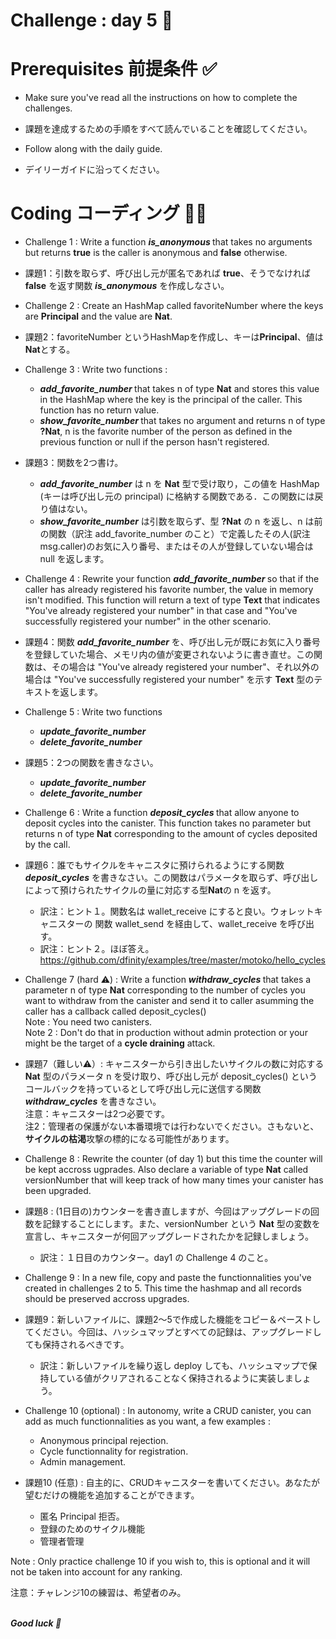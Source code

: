 # Challenge : day 5 🦆

# Prerequisites 前提条件 ✅

- Make sure you've read all the instructions on how to complete the challenges.

- 課題を達成するための手順をすべて読んでいることを確認してください。

- Follow along with the daily guide.

- デイリーガイドに沿ってください。

# Coding コーディング 🧑‍💻

- Challenge 1 : Write a function <strong> <i> is_anonymous </i> </strong> that takes no arguments but returns **true** is the caller is anonymous and **false** otherwise.

- 課題1：引数を取らず、呼び出し元が匿名であれば **true**、そうでなければ **false** を返す関数 <strong><i>is_anonymous</i></strong> を作成しなさい。

- Challenge 2 : Create an HashMap called favoriteNumber where the keys are **Principal** and the value are **Nat**.
- 課題2：favoriteNumber というHashMapを作成し、キーは**Principal**、値は**Nat**とする。

- Challenge 3 : Write two functions :
  - <strong> <i> add_favorite_number </i> </strong> that takes n of type **Nat** and stores this value in the HashMap where the key is the principal of the caller. This function has no return value.
  - <strong> <i> show_favorite_number </i> </strong> that takes no argument and returns n of type **?Nat**, n is the favorite number of the person as defined in the previous function or null if the person hasn't registered.

- 課題3：関数を2つ書け。
  - <strong><i>add_favorite_number</i></strong> は n を **Nat** 型で受け取り，この値を HashMap (キーは呼び出し元の principal) に格納する関数である．この関数には戻り値はない。
  - <strong><i>show_favorite_number</i></strong> は引数を取らず、型 **?Nat** の n を返し、n は前の関数（訳注 add_favorite_number のこと）で定義したその人(訳注 msg.caller)のお気に入り番号、またはその人が登録していない場合は null を返します。


- Challenge 4 : Rewrite your function <strong> <i> add_favorite_number </i> </strong> so that if the caller has already registered his favorite number, the value in memory isn't modified. This function will return a text of type **Text** that indicates "You've already registered your number" in that case and "You've successfully registered your number" in the other scenario.

- 課題4：関数 <strong><i>add_favorite_number</i></strong> を、呼び出し元が既にお気に入り番号を登録していた場合、メモリ内の値が変更されないように書き直せ。この関数は、その場合は "You've already registered your number"、それ以外の場合は "You've successfully registered your number" を示す **Text** 型のテキストを返します。

- Challenge 5 : Write two functions
  - <strong> <i> update_favorite_number </strong> </i>
  - <strong> <i> delete_favorite_number </strong> </i>

- 課題5：2つの関数を書きなさい。
  - <strong> <i> update_favorite_number </strong> </i>
  - <strong> <i> delete_favorite_number </strong> </i>

- Challenge 6 : Write a function <strong> <i> deposit_cycles </strong> </i> that allow anyone to deposit cycles into the canister. This function takes no parameter but returns n of type **Nat** corresponding to the amount of cycles deposited by the call.
- 課題6：誰でもサイクルをキャニスタに預けられるようにする関数 <strong><i>deposit_cycles</i></strong> を書きなさい。この関数はパラメータを取らず、呼び出しによって預けられたサイクルの量に対応する型**Nat**の n を返す。
  - 訳注：ヒント１。関数名は wallet_receive にすると良い。ウォレットキャニスターの 関数 wallet_send を経由して、wallet_receive を呼び出す。
  - 訳注：ヒント２。ほぼ答え。https://github.com/dfinity/examples/tree/master/motoko/hello_cycles

- Challenge 7 (hard ⚠️) : Write a function <strong> <i> withdraw_cycles </strong> </i> that takes a parameter n of type **Nat** corresponding to the number of cycles you want to withdraw from the canister and send it to caller asumming the caller has a callback called deposit_cycles()<br/>
  Note : You need two canisters. <br/>
  Note 2 : Don't do that in production without admin protection or your might be the target of a **cycle draining** attack.

- 課題7（難しい⚠️）: キャニスターから引き出したいサイクルの数に対応する **Nat** 型のパラメータ n を受け取り、呼び出し元が deposit_cycles() というコールバックを持っているとして呼び出し元に送信する関数 <strong><i>withdraw_cycles</i></strong> を書きなさい。<br/>
  注意：キャニスターは2つ必要です。<br/>
  注2：管理者の保護がない本番環境では行わないでください。さもないと、**サイクルの枯渇**攻撃の標的になる可能性があります。

- Challenge 8 : Rewrite the counter (of day 1) but this time the counter will be kept accross ugprades. Also declare a variable of type **Nat** called versionNumber that will keep track of how many times your canister has been upgraded.

- 課題8 : (1日目の)カウンターを書き直しますが、今回はアップグレードの回数を記録することにします。また、versionNumber という **Nat** 型の変数を宣言し、キャニスターが何回アップグレードされたかを記録しましょう。
  - 訳注：１日目のカウンター。day1 の Challenge 4 のこと。

- Challenge 9 : In a new file, copy and paste the functionnalities you've created in challenges 2 to 5. This time the hashmap and all records should be preserved accross upgrades.

- 課題9：新しいファイルに、課題2〜5で作成した機能をコピー＆ペーストしてください。今回は、ハッシュマップとすべての記録は、アップグレードしても保持されるべきです。
  - 訳注：新しいファイルを繰り返し deploy しても、ハッシュマップで保持している値がクリアされることなく保持されるように実装しましょう。

- Challenge 10 (optional) : In autonomy, write a CRUD canister, you can add as much functionnalities as you want, a few examples :

  - Anonymous principal rejection.
  - Cycle functionnality for registration.
  - Admin management.

- 課題10 (任意) : 自主的に、CRUDキャニスターを書いてください。あなたが望むだけの機能を追加することができます。
  - 匿名 Principal 拒否。
  - 登録のためのサイクル機能
  - 管理者管理

Note : Only practice challenge 10 if you wish to, this is optional and it will not be taken into account for any ranking.

注意：チャレンジ10の練習は、希望者のみ。

<br/>
<strong> <i> Good luck 🎉 </strong> </i>
